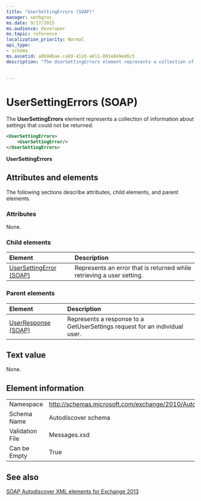 ```yaml
---
title: "UserSettingErrors (SOAP)"
manager: sethgros
ms.date: 9/17/2015
ms.audience: Developer
ms.topic: reference
localization_priority: Normal
api_type:
- schema
ms.assetid: a9b94bae-cab9-412d-a811-801e849ed6c5
description: "The UserSettingErrors element represents a collection of information about settings that could not be returned."
 
 
---
```


# UserSettingErrors (SOAP)

The **UserSettingErrors** element represents a collection of information about settings that could not be returned. 
  
```XML
<UserSettingErrors>
    <UserSettingError/>
</UserSettingErrors>
```

 **UserSettingErrors**
## Attributes and elements

The following sections describe attributes, child elements, and parent elements.
  
### Attributes

None.
  
### Child elements

|**Element**|**Description**|
|:-----|:-----|
|[UserSettingError (SOAP)](usersettingerror-soap.md) <br/> |Represents an error that is returned while retrieving a user setting.  <br/> |
   
### Parent elements

|**Element**|**Description**|
|:-----|:-----|
|[UserResponse (SOAP)](userresponse-soap.md) <br/> |Represents a response to a GetUserSettings request for an individual user.  <br/> |
   
## Text value

None.
  
## Element information

|||
|:-----|:-----|
|Namespace  <br/> |http://schemas.microsoft.com/exchange/2010/Autodiscover  <br/> |
|Schema Name  <br/> |Autodiscover schema  <br/> |
|Validation File  <br/> |Messages.xsd  <br/> |
|Can be Empty  <br/> |True  <br/> |
   
## See also



[SOAP Autodiscover XML elements for Exchange 2013](soap-autodiscover-xml-elements-for-exchange-2013.md)


